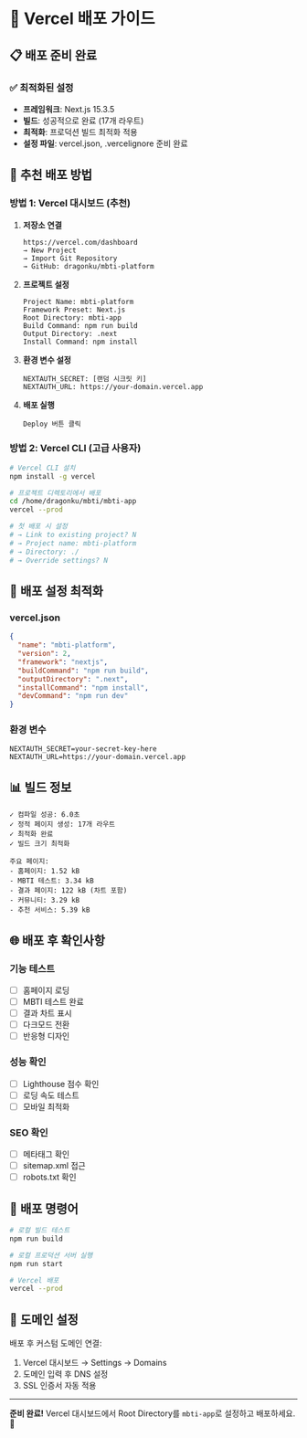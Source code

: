 # 🚀 Vercel 배포 가이드

## 📋 배포 준비 완료

### ✅ 최적화된 설정
- **프레임워크**: Next.js 15.3.5
- **빌드**: 성공적으로 완료 (17개 라우트)
- **최적화**: 프로덕션 빌드 최적화 적용
- **설정 파일**: vercel.json, .vercelignore 준비 완료

## 🎯 추천 배포 방법

### **방법 1: Vercel 대시보드 (추천)**

1. **저장소 연결**
   ```
   https://vercel.com/dashboard
   → New Project
   → Import Git Repository
   → GitHub: dragonku/mbti-platform
   ```

2. **프로젝트 설정**
   ```
   Project Name: mbti-platform
   Framework Preset: Next.js
   Root Directory: mbti-app
   Build Command: npm run build
   Output Directory: .next
   Install Command: npm install
   ```

3. **환경 변수 설정**
   ```
   NEXTAUTH_SECRET: [랜덤 시크릿 키]
   NEXTAUTH_URL: https://your-domain.vercel.app
   ```

4. **배포 실행**
   ```
   Deploy 버튼 클릭
   ```

### **방법 2: Vercel CLI (고급 사용자)**

```bash
# Vercel CLI 설치
npm install -g vercel

# 프로젝트 디렉토리에서 배포
cd /home/dragonku/mbti/mbti-app
vercel --prod

# 첫 배포 시 설정
# → Link to existing project? N
# → Project name: mbti-platform  
# → Directory: ./
# → Override settings? N
```

## 🔧 배포 설정 최적화

### **vercel.json**
```json
{
  "name": "mbti-platform",
  "version": 2,
  "framework": "nextjs",
  "buildCommand": "npm run build",
  "outputDirectory": ".next",
  "installCommand": "npm install",
  "devCommand": "npm run dev"
}
```

### **환경 변수**
```env
NEXTAUTH_SECRET=your-secret-key-here
NEXTAUTH_URL=https://your-domain.vercel.app
```

## 📊 빌드 정보

```
✓ 컴파일 성공: 6.0초
✓ 정적 페이지 생성: 17개 라우트
✓ 최적화 완료
✓ 빌드 크기 최적화

주요 페이지:
- 홈페이지: 1.52 kB
- MBTI 테스트: 3.34 kB  
- 결과 페이지: 122 kB (차트 포함)
- 커뮤니티: 3.29 kB
- 추천 서비스: 5.39 kB
```

## 🌐 배포 후 확인사항

### **기능 테스트**
- [ ] 홈페이지 로딩
- [ ] MBTI 테스트 완료
- [ ] 결과 차트 표시
- [ ] 다크모드 전환
- [ ] 반응형 디자인

### **성능 확인**
- [ ] Lighthouse 점수 확인
- [ ] 로딩 속도 테스트
- [ ] 모바일 최적화

### **SEO 확인**
- [ ] 메타태그 확인
- [ ] sitemap.xml 접근
- [ ] robots.txt 확인

## 🚀 배포 명령어

```bash
# 로컬 빌드 테스트
npm run build

# 로컬 프로덕션 서버 실행
npm run start

# Vercel 배포
vercel --prod
```

## 📱 도메인 설정

배포 후 커스텀 도메인 연결:
1. Vercel 대시보드 → Settings → Domains
2. 도메인 입력 후 DNS 설정
3. SSL 인증서 자동 적용

---

**준비 완료!** Vercel 대시보드에서 Root Directory를 `mbti-app`로 설정하고 배포하세요. 🚀